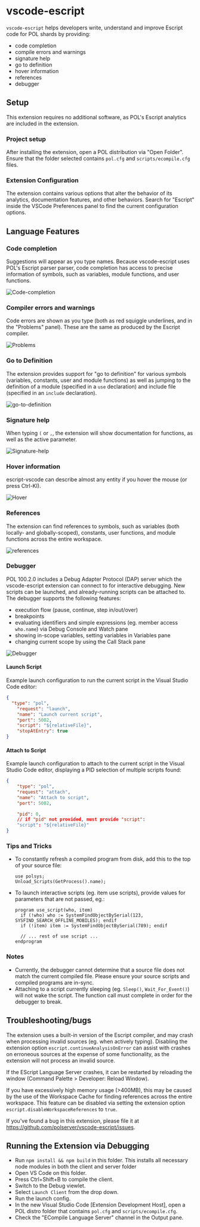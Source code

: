 # vscode-escript

`vscode-escript` helps developers write, understand and improve Escript code for
POL shards by providing:

 - code completion
 - compile errors and warnings
 - signature help
 - go to definition
 - hover information
 - references
 - debugger

## Setup

This extension requires no additional software, as POL's Escript analytics are
included in the extension.

### Project setup

After installing the extension, open a POL distribution via "Open Folder".
Ensure that the folder selected contains `pol.cfg` and `scripts/ecompile.cfg`
files.

### Extension Configuration

The extension contains various options that alter the behavior of its analytics,
documentation features, and other behaviors. Search for "Escript" inside the
VSCode Preferences panel to find the current configuration options.

## Language Features

### Code completion

Suggestions will appear as you type names. Because vscode-escript uses POL's
Escript parser parser, code completion has access to precise information of
symbols, such as variables, module functions, and user functions.

![Code-completion](doc-assets/code-completion.png)

### Compiler errors and warnings

Code errors are shown as you type (both as red squiggle underlines, and in the
"Problems" panel). These are the same as produced by the Escript compiler.

![Problems](doc-assets/problems.png)

### Go to Definition

The extension provides support for "go to definition" for various symbols
(variables, constants, user and module functions) as well as jumping to the
definition of a module (specified in a `use` declaration) and include file
(specified in an `include` declaration).

![go-to-definition](doc-assets/go-to-definition.gif)

### Signature help

When typing `(` or `,`, the extension will show documentation for functions, as
well as the active parameter.

![Signature-help](doc-assets/signature-help.gif)

### Hover information

escript-vscode can describe almost any entity if you hover the mouse (or press
Ctrl-KI).

![Hover](doc-assets/hover.png)

### References

The extension can find references to symbols, such as variables (both locally-
and globally-scoped), constants, user functions, and module functions across the
entire workspace.

![references](doc-assets/find-references.gif)

### Debugger

POL 100.2.0 includes a Debug Adapter Protocol (DAP) server which the
vscode-escript extension can connect to for interactive debugging. New scripts
can be launched, and already-running scripts can be attached to. The debugger
supports the following features:

- execution flow (pause, continue, step in/out/over)
- breakpoints
- evaluating identifiers and simple expressions (eg. member access `who.name`)
  via Debug Console and Watch pane
- showing in-scope variables, setting variables in Variables pane
- changing current scope by using the Call Stack pane

![Debugger](doc-assets/debugger.png)

#### Launch Script

Example launch configuration to run the current script in the Visual Studio Code
editor:

```json
{
  "type": "pol",
    "request": "launch",
    "name": "Launch current script",
    "port": 5002,
    "script": "${relativeFile}",
    "stopAtEntry": true
}
```

#### Attach to Script

Example launch configuration to attach to the current script in the Visual Studio Code
editor, displaying a PID selection of multiple scripts found:

```json
{
    "type": "pol",
    "request": "attach",
    "name": "Attach to script",
    "port": 5002,

    "pid": 0,
    // if "pid" not provided, must provide "script":
    "script": "${relativeFile}"
}
```

### Tips and Tricks

- To constantly refresh a compiled program from disk, add this to the top of
  your source file:

  ```
  use polsys;
  Unload_Scripts(GetProcess().name);
  ```

- To launch interactive scripts (eg. item use scripts), provide values for
  parameters that are not passed, eg.:

  ```
  program use_script(who, item)
    if (!who) who := SystemFindObjectBySerial(123, SYSFIND_SEARCH_OFFLINE_MOBILES); endif
    if (!item) item := SystemFindObjectBySerial(789); endif

    // ... rest of use script ...
  endprogram
  ```

### Notes

- Currently, the debugger cannot determine that a source file does not match the
  current compiled file. Please ensure your source scripts and compiled programs
  are in-sync.
- Attaching to a script currently sleeping (eg. `Sleep()`, `Wait_For_Event()`)
  will not wake the script. The function call must complete in order for the
  debugger to break.

## Troubleshooting/bugs

The extension uses a built-in version of the Escript compiler, and may crash
when processing invalid sources (eg. when actively typing). Disabling the
extension option `escript.continueAnalysisOnError` can assist with crashes on
erroneous sources at the expense of some functionality, as the extension will
not process an invalid source.

If the EScript Language Server crashes, it can be restarted by reloading the
window (Command Palette > Developer: Reload Window).

If you have excessively high memory usage (>400MB), this may be caused by the
use of the Workspace Cache for finding references across the entire workspace.
This feature can be disabled via setting the extension option
`escript.disableWorkspaceReferences` to `true`.

If you've found a bug in this extension, please file it at
https://github.com/polserver/vscode-escript/issues.

## Running the Extension via Debugging

- Run `npm install && npm build` in this folder. This installs all necessary
  node modules in both the client and server folder
- Open VS Code on this folder.
- Press Ctrl+Shift+B to compile the client.
- Switch to the Debug viewlet.
- Select `Launch Client` from the drop down.
- Run the launch config.
- In the new Visual Studio Code [Extension Development Host], open a POL distro
  folder that contains `pol.cfg` and `scripts/ecompile.cfg`.
- Check the "ECompile Language Server" channel in the Output pane.
